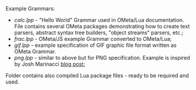 Example Grammars:
- *calc.lpp* - "Hello World" Grammar used in OMeta/Lua documentation. File contains several OMeta packages demonstrating how to create text parsers, abstract syntax tree builders, "object streams" parsers, etc.;
- *frac.lpp* - OMeta/JS example Grammar converted to OMeta/Lua;
- *gif.lpp* - example specification of GIF graphic file format written as OMeta Grammar.
- *png.lpp* - similar to above but for PNG specification. Example is inspired by Josh Marinacci [blog post](https://joshondesign.com/2013/03/18/ConciseComputing);

Folder contains also compiled Lua package files - ready to be required and used.

